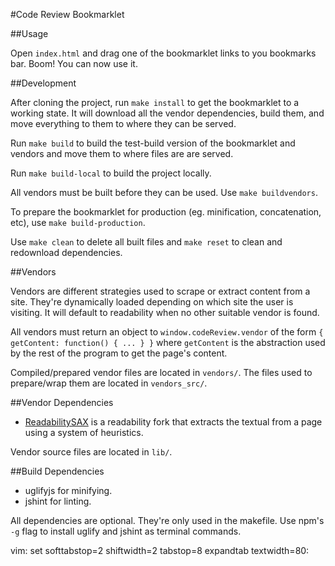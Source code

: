 #Code Review Bookmarklet

##Usage

Open `index.html` and drag one of the bookmarklet links to you bookmarks bar.
Boom!  You can now use it.

##Development

After cloning the project, run `make install` to get the bookmarklet to a
working state. It will download all the vendor dependencies, build them, and
move everything to them to where they can be served.

Run `make build` to build the test-build version of the bookmarklet and vendors
and move them to where files are are served. 

Run `make build-local` to build the project locally.

All vendors must be built before they can be used. Use `make buildvendors`.

To prepare the bookmarklet for production (eg. minification, concatenation,
etc), use `make build-production`.

Use `make clean` to delete all built files and `make reset` to clean and
redownload dependencies.

##Vendors

Vendors are different strategies used to scrape or extract content from a site.
They're dynamically loaded depending on which site the user is visiting.
It will default to readability when no other suitable vendor is found.

All vendors must return an object to `window.codeReview.vendor` of the form 
`{ getContent: function() { ... } }` where `getContent` is the abstraction used 
by the rest of the program to get the page's content.

Compiled/prepared vendor files are located in `vendors/`. The files used to
prepare/wrap them are located in `vendors_src/`.

##Vendor Dependencies

* [ReadabilitySAX](https://github.com/fb55/readabilitySAX) is a readability
  fork that extracts the textual from a page using a system of heuristics.

Vendor source files are located in `lib/`.

##Build Dependencies

* uglifyjs for minifying.
* jshint for linting.

All dependencies are optional. They're only used in the makefile. Use npm's
`-g` flag to install uglify and jshint as terminal commands. 

vim: set softtabstop=2 shiftwidth=2 tabstop=8 expandtab textwidth=80:

